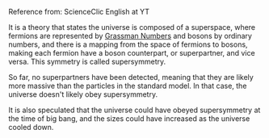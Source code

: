 Reference from: ScienceClic English at YT

It is a theory that states the universe is composed of a superspace, where fermions are represented by [Grassman Numbers](../../Mechanics/Quantum%20Mechanics/Grassman%20Numbers.md) and bosons by ordinary numbers, and there is a mapping from the space of fermions to bosons, making each fermion have a boson counterpart, or superpartner, and vice versa. This symmetry is called supersymmetry.

So far, no superpartners have been detected, meaning that they are likely more massive than the particles in the standard model. In that case, the universe doesn't likely obey supersymmetry.

It is also speculated that the universe could have obeyed supersymmetry at the time of big bang, and the sizes could have increased as the universe cooled down.